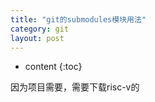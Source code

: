 ```yaml
---
title: "git的submodules模块用法"
category: git
layout: post
---
```

* content
{:toc}

因为项目需要，需要下载risc-v的
